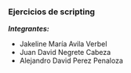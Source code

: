 ### Ejercicios de scripting

***Integrantes:***
- Jakeline María Avila Verbel
- Juan David Negrete Cabeza
- Alejandro David Perez Penaloza
